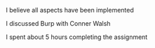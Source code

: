 I believe all aspects have been implemented

I discussed Burp with Conner Walsh

I spent about 5 hours completing the assignment
